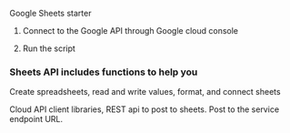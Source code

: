 Google Sheets starter

1. Connect to the Google API through Google cloud console

2. Run the script


### Sheets API includes functions to help you

Create spreadsheets, read and write values, format, and connect sheets

Cloud API client libraries, REST api to post to sheets. Post to the service endpoint URL.
